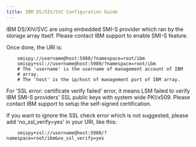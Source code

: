 ```yaml
---
title: IBM DS/XIV/SVC Configuration Guide
---
```

IBM DS/XIV/SVC are using embedded SMI-S provider which
ran by the storage array itself. Please contact IBM
support to enable SMI-S feature.

Once done, the URI is:

        smispy://username@host:5988/?namespace=root/ibm
        smispy+ssl://username@host:5989/?namespace=root/ibm
        # The 'username' is the username of management account of IBM
        # array.
        # The 'host' is the ip/host of management port of IBM array.

For 'SSL error: certificate verify failed' error, it means LSM failed to
verify IBM SMI-S providers' SSL public keys with system wide PKI/x509.
Please contact IBM support to setup the self-signed certification.

If you want to ignore the SSL check error which is not suggested, please
add 'no_ssl_verify=yes' in your URI, like this:

        smispy+ssl://username@host:5988/?namespace=root/ibm&no_ssl_verify=yes
